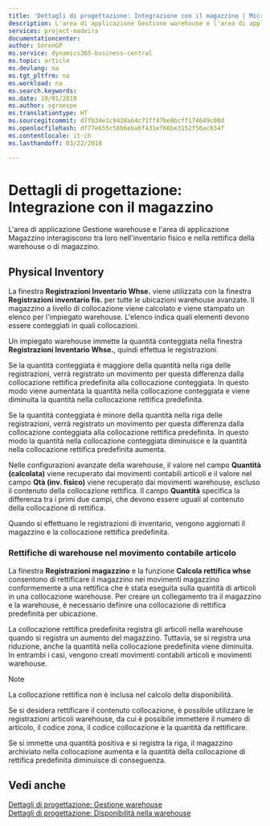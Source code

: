 ```yaml
---
title: 'Dettagli di progettazione: Integrazione con il magazzino | Microsoft Docs'
description: L'area di applicazione Gestione warehouse e l'area di applicazione Magazzino interagiscono tra loro nell'inventario fisico e nella rettifica della warehouse o di magazzino.
services: project-madeira
documentationcenter: 
author: SorenGP
ms.service: dynamics365-business-central
ms.topic: article
ms.devlang: na
ms.tgt_pltfrm: na
ms.workload: na
ms.search.keywords: 
ms.date: 10/01/2018
ms.author: sgroespe
ms.translationtype: HT
ms.sourcegitcommit: d7fb34e1c9428a64c71ff47be8bcff174649c00d
ms.openlocfilehash: df77e655c58b6eba6f431ef66be3152f56ac634f
ms.contentlocale: it-ch
ms.lasthandoff: 03/22/2018

---
```

# <a name="design-details-integration-with-inventory"></a>Dettagli di progettazione: Integrazione con il magazzino
L'area di applicazione Gestione warehouse e l'area di applicazione Magazzino interagiscono tra loro nell'inventario fisico e nella rettifica della warehouse o di magazzino.  
  
## <a name="physical-inventory"></a>Physical Inventory  
 La finestra **Registrazioni Inventario Whse.** viene utilizzata con la finestra **Registrazioni inventario fis.** per tutte le ubicazioni warehouse avanzate. Il magazzino a livello di collocazione viene calcolato e viene stampato un elenco per l'impiegato warehouse. L'elenco indica quali elementi devono essere conteggiati in quali collocazioni.  
  
 Un impiegato warehouse immette la quantità conteggiata nella finestra **Registrazioni Inventario Whse.**, quindi effettua le registrazioni.  
  
 Se la quantità conteggiata è maggiore della quantità nella riga delle registrazioni, verrà registrato un movimento per questa differenza dalla collocazione rettifica predefinita alla collocazione conteggiata. In questo modo viene aumentata la quantità nella collocazione conteggiata e viene diminuita la quantità nella collocazione rettifica predefinita.  
  
 Se la quantità conteggiata è minore della quantità nella riga delle registrazioni, verrà registrato un movimento per questa differenza dalla collocazione conteggiata alla collocazione rettifica predefinita. In questo modo la quantità nella collocazione conteggiata diminuisce e la quantità nella collocazione rettifica predefinita aumenta.  
  
 Nelle configurazioni avanzate della warehouse, il valore nel campo **Quantità (calcolata)** viene recuperato dai movimenti contabili articoli e il valore nel campo **Qtà (inv. fisico)** viene recuperato dai movimenti warehouse, escluso il contenuto della collocazione rettifica. Il campo **Quantità** specifica la differenza tra i primi due campi, che devono essere uguali al contenuto della collocazione di rettifica.  
  
 Quando si effettuano le registrazioni di inventario, vengono aggiornati il magazzino e la collocazione rettifica predefinita.  
  
### <a name="warehouse-adjustments-to-the-item-ledger"></a>Rettifiche di warehouse nel movimento contabile articolo  
 La finestra **Registrazioni magazzino** e la funzione **Calcola rettifica whse** consentono di rettificare il magazzino nei movimenti magazzino conformemente a una rettifica che è stata eseguita sulla quantità di articoli in una collocazione warehouse. Per creare un collegamento tra il magazzino e la warehouse, è necessario definire una collocazione di rettifica predefinita per ubicazione.  
  
 La collocazione rettifica predefinita registra gli articoli nella warehouse quando si registra un aumento del magazzino. Tuttavia, se si registra una riduzione, anche la quantità nella collocazione predefinita viene diminuita. In entrambi i casi, vengono creati movimenti contabili articoli e movimenti warehouse.  
  
> [!NOTE]  
>  La collocazione rettifica non è inclusa nel calcolo della disponibilità.  
  
 Se si desidera rettificare il contenuto collocazione, è possibile utilizzare le registrazioni articoli warehouse, da cui è possibile immettere il numero di articolo, il codice zona, il codice collocazione e la quantità da rettificare.  
  
 Se si immette una quantità positiva e si registra la riga, il magazzino archiviato nella collocazione aumenta e la quantità della collocazione di rettifica predefinita diminuisce di conseguenza.  
  
## <a name="see-also"></a>Vedi anche  
 [Dettagli di progettazione: Gestione warehouse](design-details-warehouse-management.md)   
 [Dettagli di progettazione: Disponibilità nella warehouse](design-details-availability-in-the-warehouse.md)
